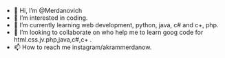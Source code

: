 - 👋 Hi, I’m @Merdanovich
- 👀 I’m interested in coding.
- 🌱 I’m currently learning web development, python, java, c# and c+, php.
- 💞️ I’m looking to collaborate on who help me to learn goog code for html.css.jv.php,java,c#,c+ .
- 📫 How to reach me instagram/akrammerdanow.

<!---
Merdanovich/Merdanovich is a ✨ special ✨ repository because its `README.md` (this file) appears on your GitHub profile.
You can click the Preview link to take a look at your changes.
--->
